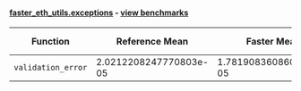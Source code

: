 #### [faster_eth_utils.exceptions](https://github.com/BobTheBuidler/faster-eth-utils/blob/BobTheBuidler-patch-2/faster_eth_utils/exceptions.py) - [view benchmarks](https://github.com/BobTheBuidler/faster-eth-utils/blob/BobTheBuidler-patch-2/benchmarks/test_exceptions_benchmarks.py)

| Function | Reference Mean | Faster Mean | % Change | Speedup (%) | x Faster | Faster |
|----------|---------------|-------------|----------|-------------|----------|--------|
| `validation_error` | 2.0212208247770803e-05 | 1.7819083608609754e-05 | 11.84% | 13.43% | 1.13x | ✅ |
